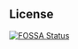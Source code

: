 ## License
[![FOSSA Status](https://app.fossa.io/api/projects/git%2Bgithub.com%2FGrimDesignsFiveM%2FDiscord-Verification-Bot.svg?type=large)](https://app.fossa.io/projects/git%2Bgithub.com%2FGrimDesignsFiveM%2FDiscord-Verification-Bot?ref=badge_large)
